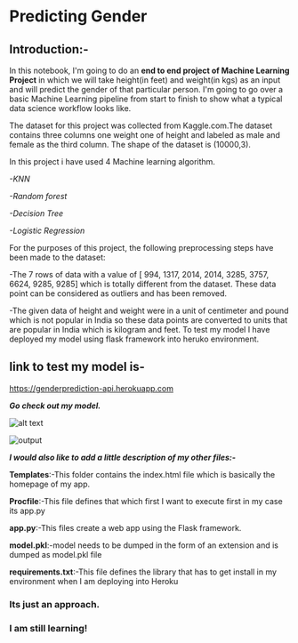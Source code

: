 # Predicting Gender

## Introduction:-

In this notebook, I'm going to do an **end to end project of Machine Learning Project** in which we will take height(in feet) and weight(in kgs) as an input and will predict the gender of that particular person. I'm going to go over a basic Machine Learning pipeline from start to finish to show what a typical data science workflow looks like.

The dataset for this project was collected from Kaggle.com.The dataset contains three columns one weight one of height and labeled as male and female as the third column. The shape of the dataset is (10000,3).

In this project i have used 4 Machine learning algorithm.

*-KNN*

*-Random forest*

*-Decision Tree*

*-Logistic Regression*

For the purposes of this project, the following preprocessing steps have been made to the dataset:

-The 7 rows of data with a value of [ 994, 1317, 2014, 2014, 3285, 3757, 6624, 9285, 9285] which is totally different from the dataset. These data point can be considered as outliers and has been removed.

-The given data of height and weight were in a unit of centimeter and pound which is not popular in India so these data points are converted to units that are popular in India which is kilogram and feet.
To test my model I have deployed my model using flask framework into heruko environment.

## link to test my model is-

https://genderprediction-api.herokuapp.com

***Go check out my model.***

![alt text](https://github.com/Anas-coder/My-Projects/blob/master/Machine%20Learning%20Projects/Screenshot%20(7).png
)



![output](https://github.com/Anas-coder/Project-Gender-Prediction/blob/master/Output.png)


***I would also like to add a little description of my other files:-***

**Templates**:-This folder contains the index.html file which is basically the homepage of my app.

**Procfile**:-This file defines that which first I want to execute first in my case its app.py

**app.py**:-This files create a web app using the Flask framework.

**model.pkl**:-model needs to be dumped in the form of an extension and is dumped as model.pkl file

**requirements.txt**:-This file defines the library that has to get install in my environment when I am deploying into Heroku


### Its just an approach.
### I am still learning!
